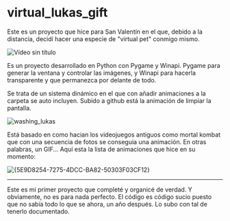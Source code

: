 # virtual_lukas_gift
Este es un proyecto que hice para San Valentín en el que, debido a la distancia, decidí hacer una especie de "virtual pet" conmigo mismo.

![Vídeo sin título](https://github.com/user-attachments/assets/9598ebd3-eccb-4b0e-995f-de28f0789c76)


Es un proyecto desarrollado en Python con Pygame y Winapi. Pygame para generar la ventana y controlar las imágenes, y Winapi para hacerla transparente y que permanezca por delante de todo.

Se trata de un sistema dinámico en el que con añadir animaciones a la carpeta se auto incluyen. Subido a github está la animación de limpiar la pantalla. 

![washing_lukas](https://github.com/user-attachments/assets/944a7dd5-8440-4c97-bf61-db82bd9dc6a1)

Está basado en como hacian los videojuegos antiguos como mortal kombat que con una secuencia de fotos se conseguia una animación. En otras palabras, un GIF...
Aquí esta la lista de animaciones que hice en su momento:

![{5E9D8254-7275-4DCC-BA82-50303F03CF12}](https://github.com/user-attachments/assets/e1ab0921-4172-40dc-97d2-54a40bc6f07b)

---
Este es mi primer proyecto que completé y organicé de verdad. Y obviamente, no es para nada perfecto. El código es código sucio puesto que no sabía todo lo que se ahora, un año después. Lo subo con tal de tenerlo documentado.
